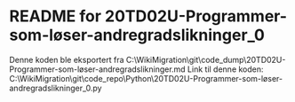 # README for 20TD02U-Programmer-som-løser-andregradslikninger_0
Denne koden ble eksportert fra C:\WikiMigration\git\code_dump\20TD02U-Programmer-som-løser-andregradslikninger.md
Link til denne koden: C:\WikiMigration\git\code_repo\Python\20TD02U-Programmer-som-løser-andregradslikninger_0.py

